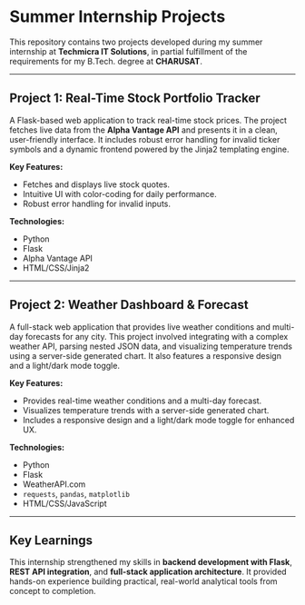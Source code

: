 # Summer Internship Projects

This repository contains two projects developed during my summer internship at **Techmicra IT Solutions**, in partial fulfillment of the requirements for my B.Tech. degree at **CHARUSAT**.

---

## Project 1: Real-Time Stock Portfolio Tracker

A Flask-based web application to track real-time stock prices. The project fetches live data from the **Alpha Vantage API** and presents it in a clean, user-friendly interface. It includes robust error handling for invalid ticker symbols and a dynamic frontend powered by the Jinja2 templating engine.

**Key Features:**
- Fetches and displays live stock quotes.
- Intuitive UI with color-coding for daily performance.
- Robust error handling for invalid inputs.

**Technologies:**
- Python
- Flask
- Alpha Vantage API
- HTML/CSS/Jinja2

---

## Project 2: Weather Dashboard & Forecast

A full-stack web application that provides live weather conditions and multi-day forecasts for any city. This project involved integrating with a complex weather API, parsing nested JSON data, and visualizing temperature trends using a server-side generated chart. It also features a responsive design and a light/dark mode toggle.

**Key Features:**
- Provides real-time weather conditions and a multi-day forecast.
- Visualizes temperature trends with a server-side generated chart.
- Includes a responsive design and a light/dark mode toggle for enhanced UX.

**Technologies:**
- Python
- Flask
- WeatherAPI.com
- `requests`, `pandas`, `matplotlib`
- HTML/CSS/JavaScript

---

## Key Learnings

This internship strengthened my skills in **backend development with Flask**, **REST API integration**, and **full-stack application architecture**. It provided hands-on experience building practical, real-world analytical tools from concept to completion.
